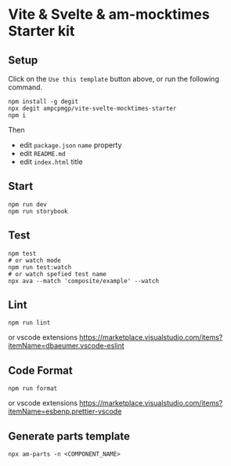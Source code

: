# Vite & Svelte & am-mocktimes Starter kit

## Setup

Click on the `Use this template` button above, or run the following command.

```shell
npm install -g degit
npx degit ampcpmgp/vite-svelte-mocktimes-starter
npm i
```

Then

* edit `package.json` `name` property
* edit `README.md`
* edit `index.html` title

## Start

```shell
npm run dev
npm run storybook
```

## Test

```shell
npm test
# or watch mode
npm run test:watch
# or watch spefied test name
npx ava --match 'composite/example' --watch
```

## Lint

```shell
npm run lint
```

or vscode extensions <https://marketplace.visualstudio.com/items?itemName=dbaeumer.vscode-eslint>

## Code Format

```shell
npm run format
```

or vscode extensions <https://marketplace.visualstudio.com/items?itemName=esbenp.prettier-vscode>

## Generate parts template

```shell
npx am-parts -n <COMPONENT_NAME>
```

